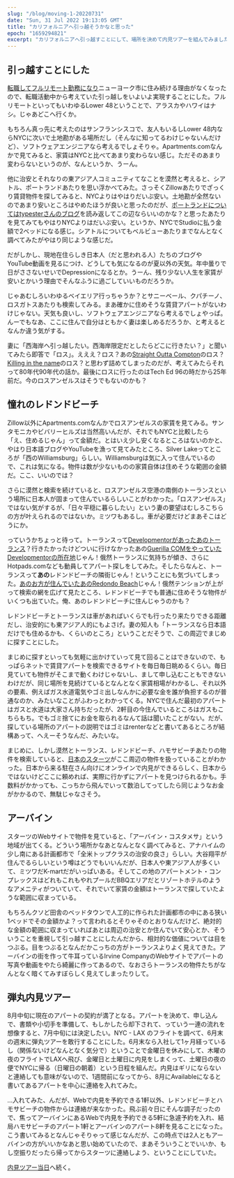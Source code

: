 ```yaml
---
slug: "/blog/moving-1-20220731"
date: "Sun, 31 Jul 2022 19:13:05 GMT"
title: "カリフォルニアへ引っ越そうかなと思った"
epoch: "1659294821"
excerpt: "カリフォルニアへ引っ越すことにして、場所を決めて内見ツアーを組んでみました。"
---
```


## 引っ越すことにした

[転職してフルリモート勤務になり](/blog/job-change-20220516/)ニューヨーク市に住み続ける理由がなくなったので、転職活動中から考えていた引っ越しをいよいよ実現することにした。フルリモートといってもいわゆるLower 48ということで、アラスカやハワイはナシ。じゃあどこへ行くか。

もちろん真っ先に考えたのはサンフランシスコで、友人もいるしLower 48内ならNYCに次いで土地勘がある場所だし（そんなに知ってるわけじゃないんだけど）、ソフトウェアエンジニアなら考えるでしょそりゃ。Apartments.comなんかで見てみると、家賃はNYCと比べてあまり変わらない感じ。ただそのあまり変わらないというのが、なんというか、うーん。

他に治安とそれなりの東アジア人コミュニティてなことを漠然と考えると、シアトル、ポートランドあたりを思い浮かべてみた。さっそくZillowあたりでざっくり賃貸物件を探してみると、NYCよりはやはりだいぶ安い。土地勘が全然ないのであまり安いところはやめたほうが良いと思ったのだが、[ポートランドについてはtypesterさんのブログ](https://unknownplace.org/blog/)を読み返してこの辺ならいいのかな？と思ったあたりを見てみてもやはりNYCよりはだいぶ安い。というか、NYCでStudioに払う金額で2ベッドになる感じ。シアトルについてもベルビューあたりまでなんとなく調べてみたがやはり同じような感じだ。

だがしかし、現地在住らしき日本人（だと思われる人）たちのブログやYouTube動画を見るにつけ、どうしても気になるのが夏以外の天気。年中曇りで日がささないせいでDepressionになるとか。うーん、残り少ない人生を家賃が安いとかいう理由でそんなふうに過ごしていいものだろうか。

じゃあむしろいわゆるベイエリア行っちゃうか？とサニーベール、クパチーノ、ロスガトスあたりも検索してみる。まあ確かに住めそうな賃貸アパートがないわけじゃない。天気も良いし、ソフトウェアエンジニアなら考えるでしょやっぱ。んーでもなあ、ここに住んで自分はともかく妻は楽しめるだろうか、と考えるとなんか違う気がする。

妻に「西海岸へ引っ越したい。西海岸限定だとしたらどこに行きたい？」と聞いてみたら即答で「ロス」。えええ？ロス？あの[Straight Outta Compton](https://www.imdb.com/title/tt1398426/)のロス？[Killing in the name](https://www.youtube.com/watch?v=bWXazVhlyxQ)のロス？と思わず詰めてしまったのだが、考えてみたらそれって80年代90年代の話か。最後にロスに行ったのはTech Ed 96の時だから25年前だ。今のロスアンゼルスはそうでもないのかも？

## 憧れのレドンドビーチ

Zillow以外にApartments.comなんかでロスアンゼルスの家賃を見てみる。サンタモニカやビバリーヒルズは当然高いんだが、それでもNYCと比較したら「え、住めるじゃん」って金額だ。とはいえ少し安くなるところはないのかと、やはり日本語ブログやYouTubeを漁って見てみたところ、Silver Lakeってところが「西のWilliamsburg」らしい。Williamsburgは気に入って住んでいるので、これは気になる。物件は数が少ないものの家賃自体は住めそうな範囲の金額だ。ここ、いいのでは？

さらに漠然と検索を続けていると、ロスアンゼルス空港の南側のトーランスという場所に日本人が固まって住んでいるらしいことがわかった。「ロスアンゼルス」ではない気がするが、「日々平穏に暮らしたい」という妻の要望はむしろこちらの方が叶えられるのではないか。ミツワもあるし。車が必要だけどまあそこはどうにか。

っていうかちょっと待って。トーランスって[Developmentorがあったあのトーランス](https://www.showmelocal.com/profile.aspx?bid=13273063)？行きたかったけどついに行けなかったあの[Guerilla COMをやっていたDevelopmentorの所在地](https://web.archive.org/web/19990909153246/http://www.develop.com/dm/Course.asp?id=1)じゃん！俄然トーランスに気持ちが傾き、さらにHotpads.comなども動員してアパート探しをしてみた。そしたらなんと、トーランスって**あの**レドンドビーチの隣街じゃん！ということにも気づいてしまった。[あのお方が住んでいたあのRedondo Beach](https://books.google.com/books?id=kfRWvKSePmAC&lpg=PR23&ots=oafZceeIco&dq=redondo%20beach%20%22essential%20com%22&hl=ja&pg=PR23#v=onepage&q=redondo%20beach%20%22essential%20com%22&f=false)じゃん！俄然テンションが上がって検索の網を広げて見たところ、レドンドビーチでも普通に住めそうな物件がいくつも出ていた。俺、あのレドンドビーチに住んじゃうのかも？

レドンドビーチとトーランスは車があればいくらでも行ったり来たりできる距離だし、治安的にも東アジア人的にもよさげ。妻の知人も「トーランスなら日本語だけでも住めるかも、くらいのところ」ということだそうで、この周辺でまじめに探すことにした。

まじめに探すといっても気軽に出かけていって見て回ることはできないので、もっぱらネットで賃貸アパートを検索できるサイトを毎日毎日眺めるくらい。毎日見ていても物件がそこまで動くわけじゃないし、まして申し込むこともできないわけだが、同じ場所を見続けているとなんとなく家賃相場がわかるし、それ以外の要素、例えばガス水道電気やゴミ出しなんかに必要な金を誰が負担するのが普通なのか、みたいなことがふわっとわかってくる。NYCで住んだ最初のアパートはガスと水道は大家さん持ちだったが、2軒目の今住んでいるところはガスもこちらもち。でもゴミ捨てにお金を取られるなんて話は聞いたことがない。だが、探している場所のアパートの説明ではゴミはrenterなどと書いてあるところが結構あって、へえーそうなんだ、みたいな。

まじめに、しかし漠然とトーランス、レドンドビーチ、ハモサビーチあたりの物件を検索していると、[日本のスターツ](https://kaigai.starts.co.jp/la/house_rent_apart)がここ周辺の物件を扱っていることがわかった。日本から来る駐在さん向けにオンラインで内見ができるらしく、日本からではないけどここに頼めれば、実際に行かずにアパートを見つけられるかも。手数料がかかっても、こっちから飛んでいって数泊してってしたら同じようなお金がかかるので、無駄じゃなさそう。

## アーバイン

スターツのWebサイトで物件を見ていると、「アーバイン・コスタメサ」という地域が出てくる。どういう場所かなあとなんとなく調べてみると、アナハイムの少し南にある計画都市で「全米トップクラスの治安の良さ」らしい。大谷翔平が住んでるらしいという噂はどうでもいいんだが、日本人や東アジア人が多くいて、ミツワだK-martだがいっぱいある。そしてこの地のアパートメント・コンプレックスはどれもこれもやれプールだBBQエリアだとリゾートホテルのようなアメニティがついていて、それでいて家賃の金額はトーランスで探していたような範囲に収まっている。

もちろんクソど田舎のベッドタウンで人工的に作られた計画都市の中にある狭い1ベッドでその金額かよ？って言われるとそりゃそのとおりなんだけど、絶対的な金額の範囲に収まっていればあとは周辺の治安とか住んでいて安心とか、そういうことを重視して引っ越すことにしたんだから、相対的な価値については目をつぶる。目をつぶるとなんだかこっちの方がトーランスよりよく見えてきた。アーバインの街を作って牛耳っているIrvine CompanyのWebサイトでアパートの写真や動画をやたら綺麗に作ってあるので、なおさらトーランスの物件たちがなんとなく暗くてみすぼらしく見えてしまったりして。

## 弾丸内見ツアー

8月中旬に現在のアパートの契約が満了となる。アパートを決めて、申し込んで、書類や小切手を準備して、もしかしたら却下されて、っていう一連の流れを想像すると、7月中旬には決定したい。NYC - LAX のフライトを調べて、6月末の週末に弾丸ツアーを敢行することにした。6月末なら入社して1ヶ月経っているし（関係ないけどなんとなく気分で）ということで金曜日を休みにして、木曜の夜のフライトでLAXへ飛び、金曜日と土曜日に内見をしまくって、土曜日の夜の便でNYCに帰る（日曜日の朝着）という日程を組んだ。内見はギリにならないと連絡しても意味がないので、1週間前になってから、8月にAvailableになると書いてあるアパートを中心に連絡を入れてみた。

...入れてみた、んだが、Webで内見を予約できる1軒以外、レドンドビーチとハモサビーチの物件からは連絡が来なかった。飛ぶ前々日にそんな調子だったので、焦ってアーバインにあるWebで内見を予約できる5軒に急遽予約を入れ、結局ハモサビーチのアパート1軒とアーバインのアパート8軒を見ることになった。こう書いてみるとなんじゃそりゃって感じなんだが、この時点では2人ともアーバインの方がいいかなあと思い始めていたので、まあそういうことでいいか、もし空振りだったら帰ってからスターツに連絡しよう、ということにしていた。

[内見ツアー当日](/blog/moving-2-20220807)へ続く。